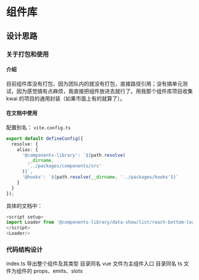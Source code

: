 # 组件库

## 设计思路

### 关于打包和使用

#### 介绍

目前组件库没有打包，因为团队内的就没有打包，直接路径引用；没有搞单元测试，因为感觉搞有点麻烦，我直接把组件放进去就行了。用我那个组件库项目收集 kwai 的项目的通用封装（如果市面上有的就算了）。

#### 在文档中使用

配置别名：
`vite.config.ts`

```ts
export default defineConfig({
  resolve: {
    alias: {
      '@components-library': `${path.resolve(
        __dirname,
        '../packages/components/src'
      )}`,
      '@hooks': `${path.resolve(__dirname, '../packages/hooks')}`
    }
  }
});
```

具体的文档中：

```ts
<script setup>
import Loader from '@components-library/data-show/list/reach-bottom-loader';
</script>
<Loader/>
```

### 代码结构设计

index.ts 导出整个组件及其类型
目录同名 vue 文件为主组件入口
目录同名 ts 文件为组件的 props、emits、slots
